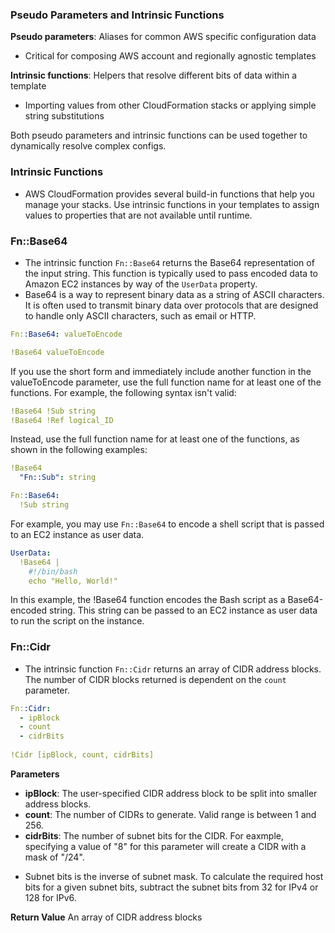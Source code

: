 ### Pseudo Parameters and Intrinsic Functions

**Pseudo parameters**: Aliases for common AWS specific configuration data
* Critical for composing AWS account and regionally agnostic templates

**Intrinsic functions**: Helpers that resolve different bits of data within a template
* Importing values from other CloudFormation stacks or applying simple string substitutions

Both pseudo parameters and intrinsic functions can be used together to dynamically resolve complex configs.

### Intrinsic Functions
* AWS CloudFormation provides several build-in functions that help you manage your stacks. Use intrinsic functions in your templates to assign values to properties that are not available until runtime.

### Fn::Base64
* The intrinsic function `Fn::Base64` returns the Base64 representation of the input string. This function is typically used to pass encoded data to Amazon EC2 instances by way of the `UserData` property.
* Base64 is a way to represent binary data as a string of ASCII characters. It is often used to transmit binary data over protocols that are designed to handle only ASCII characters, such as email or HTTP.

```yaml
Fn::Base64: valueToEncode

!Base64 valueToEncode
```

If you use the short form and immediately include another function in the valueToEncode parameter, use the full function name for at least one of the functions. For example, the following syntax isn't valid:

```yaml
!Base64 !Sub string
!Base64 !Ref logical_ID
```

Instead, use the full function name for at least one of the functions, as shown in the following examples:

```yaml
!Base64
  "Fn::Sub": string

Fn::Base64:
  !Sub string
```

For example, you may use `Fn::Base64` to encode a shell script that is passed to an EC2 instance as user data.

```yaml
UserData:
  !Base64 |
    #!/bin/bash
    echo "Hello, World!"
```

In this example, the !Base64 function encodes the Bash script as a Base64-encoded string. This string can be passed to an EC2 instance as user data to run the script on the instance.

### Fn::Cidr
* The intrinsic function `Fn::Cidr` returns an array of CIDR address blocks. The number of CIDR blocks returned is dependent on the `count` parameter.

```yaml
Fn::Cidr:
  - ipBlock
  - count
  - cidrBits
  
!Cidr [ipBlock, count, cidrBits]
```

**Parameters**
- **ipBlock**: The user-specified CIDR address block to be split into smaller address blocks.
- **count**: The number of CIDRs to generate. Valid range is between 1 and 256.
- **cidrBits**: The number of subnet bits for the CIDR. For eaxmple, specifying a value of "8" for this parameter will create a CIDR with a mask of "/24".

* Subnet bits is the inverse of subnet mask. To calculate the required host bits for a given subnet bits, subtract the subnet bits from 32 for IPv4 or 128 for IPv6.

**Return Value**
An array of CIDR address blocks




